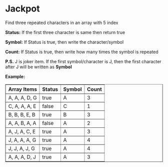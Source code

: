 # Jackpot
Find three repeated characters in an array with 5 index
<p><strong>Status:</strong> If the first three character is same then return true</p>
<p><strong>Symbol:</strong> If Status is true, then write the character/symbol</p>
<p><strong>Count:</strong> If Status is true, then write how many times the symbol is repeated</p>

<strong>P.S.</strong> J is joker item. If the first symbol/character is J, then the first character after J will be written as <strong>Symbol</strong>
<p><strong>Example:</strong></p>
<table border=1>
<tr><th>Array Items</th> 	 <th>Status</th>	 <th>Symbol</th>  <th>Count</th></tr>
<tr>
<td>A, A, A, D, G</td>  	<td>true</td>  		<td>A</td>  			<td>3</td> 
</tr>
<tr>
<td>C, A, A, A, E</td>   	<td>false</td>   		<td>C</td>   			<td>1</td>  
</tr>
<tr>
<td>B, B, B, E, B</td>   	<td>true</td>   		<td>B</td>   			<td>3</td>  
</tr>
<tr>
<td>A, A, B, A, A</td>   	<td>false</td>   		<td>A</td>   			<td>2</td>  
</tr>
<td>A, J, A, C, E</td>   	<td>true</td>   		<td>A</td>   			<td>3</td>  
<tr>
<td>J, A, A, A, G</td>   	<td>true</td>   		<td>A</td>   			<td>4</td>  
</tr>
<tr>
<td>J, J, A, J, G</td>   	<td>true</td>   		<td>A</td>   			<td>4</td>  
</tr>
<tr>
<td>A, A, A, D, J</td>   	<td>true</td>   		<td>A</td>   			<td>3</td> 
</tr>
</table>
